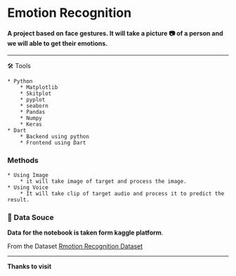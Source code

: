 # Emotion Recognition
#### A project based on face gestures. It will take a picture 📷 of a person and we will able to get their emotions. 
---
🛠 Tools
```
* Python
    * Matplotlib
    * Skitplot
    * pyplot
    * seaborn
    * Pandas
    * Numpy
    * Keras
* Dart
    * Backend using python
    * Frontend using Dart
```

### Methods
    * Using Image
        * it will take image of target and process the image. 
    * Using Voice
        * It will take clip of target audio and process it to predict the result.

 ### 📍 Data Souce
 **Data for the notebook is taken form kaggle platform**. 
 
 From the Dataset [Rmotion Recognition Dataset](#)

---
**Thanks to visit**